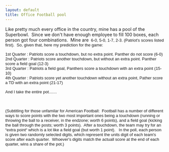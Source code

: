 ```yaml
---
layout: default
title: Office Football pool
---
```

<P>Like pretty much every office in the country, mine has a pool of the Superbowl.&nbsp; Since we don't have enough employee to fill 100 boxes, each person got four combinations.&nbsp; Mine are&nbsp;<FONT face=Arial size=2> 6-0, 5-0, 1-7, 2-3. (Patriot's scores listed first).&nbsp; So, given that, here my prediction for the game:</FONT></P>
<P><FONT face=Arial size=2>1st Quarter : Patriots score a touchdown, but no extra point. Panther do not score (6-0)<BR>2nd Quarter : Patriots score another touchdown, but without an&nbsp;extra point. Panther score a field goal (12-3)<BR>3rd Quarter : Patriots a field goal, Panthers score a touchdown with an extra point (15-10)<BR>4th Quarter : Patriots score yet another touchdown without an&nbsp;extra point, Pather score a TD with an extra point (21-17)</FONT></P>
<P><FONT face=Arial size=2>And I take the entire pot.......</FONT></P>
<P><FONT face=Arial size=2></FONT>&nbsp;</P>
<P><FONT face=Arial size=2>(Subtitling for those unfamilar for American Football:&nbsp; Football has a number of different ways to score points with the two most important ones being a touchdown (running or throwing the ball to a receiver, in the endzone; worth 6 points), and a field goal (kicking the ball through the posts; worth 3 points).&nbsp; After a touchdown, the team may try for an &#8220;extra point&#8220; which is a lot like a field goal (but worth 1 point).&nbsp;&nbsp; In the poll, each person is given two randomly selected digits, which represent the units digit of each team's score after each quarter.&nbsp; Whoever's digits match the actuall score at the end of each quarter, wins a share of the pot.)</FONT></P>
<P><FONT face=Arial size=2></FONT>&nbsp;</P>
<P><FONT face=Arial size=2></FONT>&nbsp;</P>
<P><FONT face=Arial size=2></FONT>&nbsp;</P>
<P><FONT face=Arial size=2></FONT>&nbsp;</P>